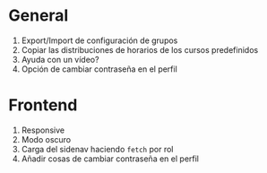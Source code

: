 # General
1. Export/Import de configuración de grupos
2. Copiar las distribuciones de horarios de los cursos predefinidos
3. Ayuda con un vídeo?
4. Opción de cambiar contraseña en el perfil

# Frontend
1. Responsive
2. Modo oscuro
3. Carga del sidenav haciendo `fetch` por rol
4. Añadir cosas de cambiar contraseña en el perfil